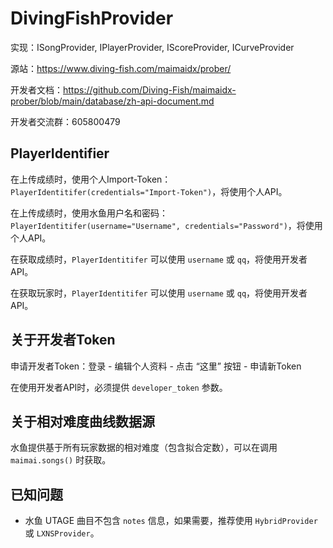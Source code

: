 # DivingFishProvider

实现：ISongProvider, IPlayerProvider, IScoreProvider, ICurveProvider

源站：https://www.diving-fish.com/maimaidx/prober/

开发者文档：https://github.com/Diving-Fish/maimaidx-prober/blob/main/database/zh-api-document.md

开发者交流群：605800479

## PlayerIdentifier

在上传成绩时，使用个人Import-Token：`PlayerIdentitifer(credentials="Import-Token")`，将使用个人API。

在上传成绩时，使用水鱼用户名和密码：`PlayerIdentitifer(username="Username", credentials="Password")`，将使用个人API。

在获取成绩时，`PlayerIdentitifer` 可以使用 `username` 或 `qq`，将使用开发者API。

在获取玩家时，`PlayerIdentitifer` 可以使用 `username` 或 `qq`，将使用开发者API。

## 关于开发者Token

申请开发者Token：登录 - 编辑个人资料 - 点击 “这里” 按钮 - 申请新Token

在使用开发者API时，必须提供 `developer_token` 参数。

## 关于相对难度曲线数据源

水鱼提供基于所有玩家数据的相对难度（包含拟合定数），可以在调用 `maimai.songs()` 时获取。

## 已知问题

- 水鱼 UTAGE 曲目不包含 `notes` 信息，如果需要，推荐使用 `HybridProvider` 或 `LXNSProvider`。